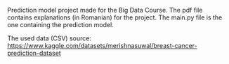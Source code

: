 Prediction model project made for the Big Data Course. The pdf file contains explanations (in Romanian) for the project. The main.py file is the one containing the prediction model.

The used data (CSV) source: https://www.kaggle.com/datasets/merishnasuwal/breast-cancer-prediction-dataset
